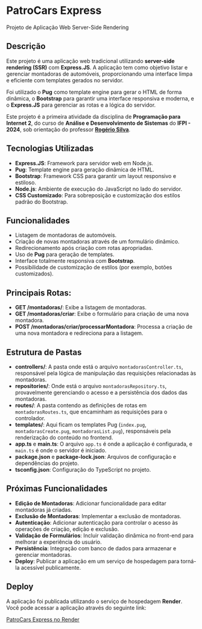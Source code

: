 # PatroCars Express

Projeto de Aplicação Web Server-Side Rendering

## Descrição

Este projeto é uma aplicação web tradicional utilizando **server-side rendering (SSR)** com **Express.JS**. A aplicação tem como objetivo listar e gerenciar montadoras de automóveis, proporcionando uma interface limpa e eficiente com templates gerados no servidor.

Foi utilizado o **Pug** como template engine para gerar o HTML de forma dinâmica, o **Bootstrap** para garantir uma interface responsiva e moderna, e o **Express.JS** para gerenciar as rotas e a lógica do servidor.

Este projeto é a primeira atividade da disciplina de **Programação para Internet 2**, do curso de **Análise e Desenvolvimento de Sistemas** do **IFPI - 2024**, sob orientação do professor [**Rogério Silva**](https://github.com/rogeriosilva-ifpi/).

## Tecnologias Utilizadas

- **Express.JS**: Framework para servidor web em Node.js.
- **Pug**: Template engine para geração dinâmica de HTML.
- **Bootstrap**: Framework CSS para garantir um layout responsivo e estiloso.
- **Node.js**: Ambiente de execução do JavaScript no lado do servidor.
- **CSS Customizado**: Para sobreposição e customização dos estilos padrão do Bootstrap.

## Funcionalidades

- Listagem de montadoras de automóveis.
- Criação de novas montadoras através de um formulário dinâmico.
- Redirecionamento após criação com rotas apropriadas.
- Uso de **Pug** para geração de templates.
- Interface totalmente responsiva com **Bootstrap**.
- Possibilidade de customização de estilos (por exemplo, botões customizados).

## Principais Rotas:

- **GET /montadoras/**: Exibe a listagem de montadoras.
- **GET /montadoras/criar**: Exibe o formulário para criação de uma nova montadora.
- **POST /montadoras/criar/processarMontadora**: Processa a criação de uma nova montadora e redireciona para a listagem.

## Estrutura de Pastas

- **controllers/**: A pasta onde está o arquivo `montadorasController.ts`, responsável pela lógica de manipulação das requisições relacionadas às montadoras.
- **repositories/**: Onde está o arquivo `montadorasRepository.ts`, provavelmente gerenciando o acesso e a persistência dos dados das montadoras.
- **routes/**: A pasta contendo as definições de rotas em `montadorasRoutes.ts`, que encaminham as requisições para o controlador.
- **templates/**: Aqui ficam os templates Pug (`index.pug`, `montadorasCreate.pug`, `montadorasList.pug`), responsáveis pela renderização do conteúdo no frontend.
- **app.ts** e **main.ts**: O arquivo `app.ts` é onde a aplicação é configurada, e `main.ts` é onde o servidor é iniciado.
- **package.json** e **package-lock.json**: Arquivos de configuração e dependências do projeto.
- **tsconfig.json**: Configuração do TypeScript no projeto.

## Próximas Funcionalidades

- **Edição de Montadoras**: Adicionar funcionalidade para editar montadoras já criadas.
- **Exclusão de Montadoras**: Implementar a exclusão de montadoras.
- **Autenticação**: Adicionar autenticação para controlar o acesso às operações de criação, edição e exclusão.
- **Validação de Formulários**: Incluir validação dinâmica no front-end para melhorar a experiência do usuário.
- **Persistência**: Integração com banco de dados para armazenar e gerenciar montadoras.
- **Deploy**: Publicar a aplicação em um serviço de hospedagem para torná-la acessível publicamente.

## Deploy

A aplicação foi publicada utilizando o serviço de hospedagem **Render**. Você pode acessar a aplicação através do seguinte link:

[PatroCars Express no Render](https://patrocars-express.onrender.com)
